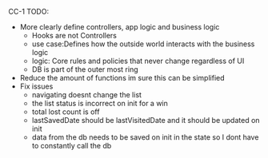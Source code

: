 CC-1 TODO:
  - More clearly define controllers, app logic and business logic
    - Hooks are not Controllers
    - use case:Defines how the outside world interacts with the business logic
    - logic: Core rules and policies that never change regardless of UI
    - DB is part of the outer most ring
  - Reduce the amount of functions im sure this can be simplified
  - Fix issues
    - navigating doesnt change the list
    - the list status is incorrect on init for a win
    - total lost count is off
    - lastSavedDate should be lastVisitedDate and it should be updated on init
    - data from the db needs to be saved on init in the state so I dont have to constantly call the db


